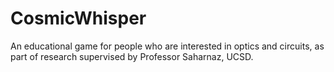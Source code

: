 # CosmicWhisper
An educational game for people who are interested in optics and circuits, as part of research supervised by Professor Saharnaz, UCSD.
